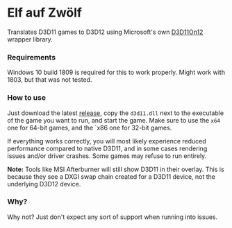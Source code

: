 # Elf auf Zwölf

Translates D3D11 games to D3D12 using Microsoft's own
[D3D11On12](https://docs.microsoft.com/en-us/windows/desktop/direct3d12/direct3d-11-on-12)
wrapper library.

### Requirements

Windows 10 build 1809 is required for this to work properly. Might work with 1803, but that
was not tested.

### How to use

Just download the latest [release](https://github.com/doitsujin/elf-auf-zwoelf/releases),
copy the `d3d11.dll` next to the executable of the game you want to run, and start the game.
Make sure to use the `x64` one for 64-bit games, and the `x86 one for 32-bit games.

If everything works correctly, you will most likely experience reduced performance compared
to native D3D11, and in some cases rendering issues and/or driver crashes. Some games may
refuse to run entirely.

**Note:** Tools like MSI Afterburner will still show D3D11 in their overlay. This is because
they see a DXGI swap chain created for a D3D11 device, not the underlying D3D12 device.

### Why?

Why not? Just don't expect any sort of support when running into issues.
